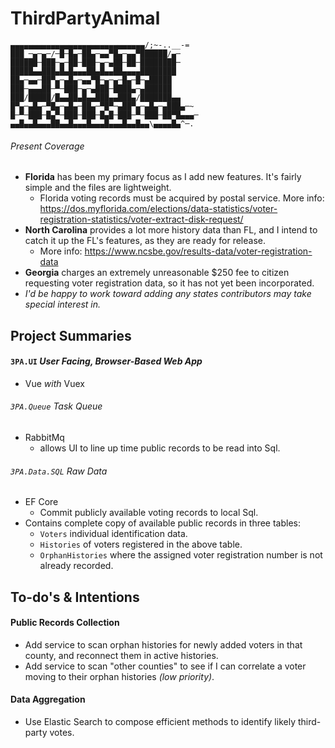 # ThirdPartyAnimal
```
▄▄▄▄▄▄▄▄▄▄▄▄▄▄▄▄▄▄▄▄▄▄▄▄▄▄▄▄▄▄/;~-..__-=
███ ─▄─▄─/─█─█▄─██▄─▄▄▀█▄─▄▄▀██████/▄─
██████─███─▄─██─███─▄─▄██─██─████████─
█████▄▄███▄█▄█▄▄▄██▄█▄▄██▄▄▄▄████████
██▄─▄▄─██▀▄─▄█▄─▄▄▀█─▄─▄─█▄─█─▄█████
███─▄▄▄██─▀─███─▄─▄███─████▄─▄██████
███/█████/█▄▄██▄█▄▄███▄▄███▄/███████▄▄
█▀▄─▄█▄─▀█▄─▄█▄─██▄─▀█▀─▄██▀▄─▄█▄─▄███▄─~
█─▀─███─█▄▀─███─███─█▄█─███─▀─███─██▀█▄▄▄─
▄▄█▄▄█▄▄▄██▄▄█▄▄▄█▄▄▄█▄▄▄█▄▄█▄▄\▄▄▄▄█▄^─.
```

###### Present Coverage
- **Florida** has been my primary focus as I add new features.  It's fairly simple and the files are lightweight.
    - Florida voting records must be acquired by postal service.  More info: https://dos.myflorida.com/elections/data-statistics/voter-registration-statistics/voter-extract-disk-request/
- **North Carolina** provides a lot more history data than FL, and I intend to catch it up the FL's features, as they are ready for release.  
    - More info: https://www.ncsbe.gov/results-data/voter-registration-data
- **Georgia** charges an extremely unreasonable $250 fee to citizen requesting voter registration data, so it has not yet been incorporated.  
- *I'd be happy to work toward adding any states contributors may take special interest in.*
    
## Project Summaries
#### `3PA.UI` _User Facing, Browser-Based Web App_
- Vue _with_ Vuex

###### `3PA.Queue` _Task Queue_
- RabbitMq 
    - allows UI to line up time public records to be read into Sql.

###### `3PA.Data.SQL` _Raw Data_
- EF Core 
    - Commit publicly available voting records to local Sql.
- Contains complete copy of available public records in three tables:
    - `Voters` individual identification data.
    - `Histories` of voters registered in the above table.
    - `OrphanHistories` where the assigned voter registration number is not already recorded.  

## To-do's & Intentions
#### Public Records Collection
- Add service to scan orphan histories for newly added voters in that county, and reconnect them in active histories.
- Add service to scan "other counties" to see if I can correlate a voter moving to their orphan histories *(low priority)*.

#### Data Aggregation
- Use Elastic Search to compose efficient methods to identify likely third-party votes.

    
